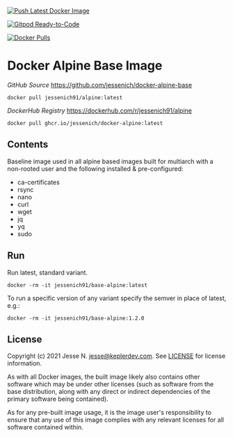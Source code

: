 [![Push Latest Docker Image](https://github.com/jessenich/docker-alpine-base/actions/workflows/push-docker-release.yml/badge.svg)](https://github.com/jessenich/docker-alpine-base/actions/workflows/push-docker-release.yml)

[![Gitpod Ready-to-Code](https://img.shields.io/badge/Gitpod-ready--to--code-908a85?logo=gitpod)](https://gitpod.io/#https://github.com/jessenich/docker-alpine-base)

[![Docker Pulls](https://img.shields.io/docker/pulls/jessenich91/base-alpine?label=DOCKERHUB%20PULLS&style=for-the-badge)](https://dockerhub.com/r/jessenich91/alpine)

# Docker Alpine Base Image

*GitHub Source* https://github.com/jessenich/docker-alpine-base

`docker pull jessenich91/alpine:latest`

*DockerHub Registry* https://dockerhub.com/r/jessenich91/alpine

`docker pull ghcr.io/jessenich/docker-alpine:latest`

## Contents

Baseline image used in all alpine based images built for multiarch with a non-rooted user and the following installed & pre-configured:

- ca-certificates
- rsync
- nano
- curl
- wget
- jq
- yq
- sudo

## Run

Run latest, standard variant.

`docker -rm -it jessenich91/base-alpine:latest`

To run a specific version of any variant specify the semver in place of latest, e.g.:

`docker -rm -it jessenich91/base-alpine:1.2.0`

## License

Copyright (c) 2021 Jesse N. <jesse@keplerdev.com>. See [LICENSE](https://github.com/jessenich/docker-alpine-base/blob/master/LICENSE) for license information.

As with all Docker images, the built image likely also contains other software which may be under other licenses (such as software from the base distribution, along with any direct or indirect dependencies of the primary software being contained).

As for any pre-built image usage, it is the image user's responsibility to ensure that any use of this image complies with any relevant licenses for all software contained within.

